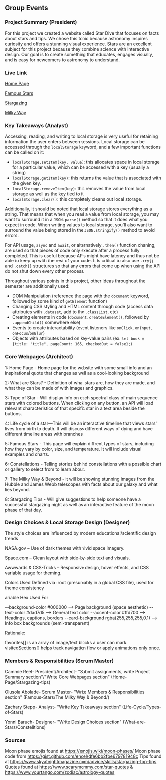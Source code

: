 ## Group Events

### Project Summary (President)

For this project we created a website called Star Dive that focuses on facts about stars and tips. We chose this topic because astronomy inspires curiosity and offers a stunning visual experience. Stars are an excellent subject for this project because they combine science with interactive design. Our goal is to create something that educates, engages visually, and is easy for newcomers to astronomy to understand.


### Live Link

[Home Page](https://creel90.github.io/DeLorean/Final-Documentation/home.html) 

[Famous Stars](https://creel90.github.io/DeLorean/Final-Documentation/Final-project-2/Stars.html)  

[Stargazing](https://creel90.github.io/DeLorean/Final-Documentation/stargazing.html)  

[Milky Way](https://creel90.github.io/DeLorean/Final-Documentation/Final-project-2/milkyway.html)



### Key Takeaways (Analyst)

Accessing, reading, and writing to local storage is very useful for retaining information the user enters between sessions. Local storage can be accessed through the `localStorage` keyword, and a few important functions can be called on it:
- `localStorage.setItem(key, value)`: this allocates space in local storage for a particular value, which can be accessed with a key (usually a string)
- `localStorage.getItem(key)`: this returns the value that is associated with the given key.
- `localStorage.removeItem(key)`: this removes the value from local storage as well as the key tied to it.
- `localStorage.clear()`: this completely cleans out local storage.

Additionally, it should be noted that local storage stores everything as a string. That means that when you read a value from local storage, you may want to surround it in a `JSON.parse()` method so that it does what you expect in code. When writing values to local storage, you'll also want to surround the value being stored in the `JSON.stringify()` method to avoid errors.

For API usage, `async` and `await`, or alternatively `.then()`  function chaning, are used so that pieces of code only execute after a process fully completed. This is useful because APIs might have latency and thus not be able to keep up with the rest of your code. It is critical to also use `.try{}` and `.catch{}` structures so that any errors that come up when using the API do not shut down every other process. 

Throughout various points in this project, other ideas throughout the semester are additionally used:
- DOM Manipulation (reference the page with the `document` keyword, followed by some kind of `getElement` function)
- Changing CSS styling and HTML content through code (access data attributes with `.dataset`, add to the `.classList`, etc)
- Creating elements in code (`document.createElement()`, followed by `.appendChild()` somewhere else)
- Events to create interactability (event listeners like `onClick`, `onInput`, `onFocus`/`onBlur`)
- Objects with attributes based on key-value pairs (ex. `let book = {title: "title", pageCount: 165, checkedOut = false};`)

### Core Webpages (Architect)
1: Home Page - Home page for the website with some small info and an inspirational quote that changes as well as a cool-looking background

2: What are Stars? - Definition of what stars are, how they are made, and what they can be made of with images and graphics. 

3: Type of Star - Will display info on each spectral class of main sequence stars with colored buttons. When clicking on any button, an API will load relevant characteristics of that specific star in a text area beside the buttons.

4: Life cycle of a star—This will be an interactive timeline that views stars' lives from birth to death. It will discuss different ways of dying and have different timeline areas with branches.

5: Famous Stars - This page will explain diffrent types of stars, including how they vary by color, size, and temperature. It will include visual examples and charts.

6: Constellations - Telling stories behind constellations with a possible chart or gallery to select from to learn about.

7: The Milky Way & Beyond - it will be showing stunning images from the Hubble and James Webb telescopes with facts about our galaxy and what lies beyond.

8: Stargazing Tips - Will give suggestions to help someone have a successful stargazing night as well as an interactive feature of the moon phase of that day.

### Design Choices & Local Storage Design (Designer)

The style choices are influenced by modern educational/scientific design trends

NASA.gov – Use of dark themes with vivid space imagery.

Space.com – Clean layout with side-by-side text and visuals.

Awwwards & CSS-Tricks – Responsive design, hover effects, and CSS variable usage for theming.

Colors Used
Defined via :root (presumably in a global CSS file), used for theme consistency

ariable	Hex	Used For

--background-color	#000000 -->	Page background (space aesthetic)
--text-color	#dad7d5 --> General text color
--accent-color	#ffd700	--> Headings, captions, borders
--card-background	rgba(255,255,255,0.1)	--> Info box backgrounds (semi-transparent)

Rationale:

favorites[] is an array of image/text blocks a user can mark.
visitedSections[] helps track navigation flow or apply animations only once.

### Members & Responsibilities (Scrum Master)

Cammie Reel- President/Architect- "Submit assignments, write Project Summary section"/"Write Core Webpages section" (Home-Page/Stargazing-tips)

Olusola Abolade- Scrum Master- "Write Members & Responsibilities section" (Famous-Stars/The Milky Way & Beyond/)

Zachary Stepp- Analyst- "Write Key Takeaways section" (Life-Cycle/Types-of-Stars)

Yonni Baruch- Designer- "Write Design Choices section"  (What-are-Stars/Constelltions)

### Sources

Moon phase emojis found at https://emojis.wiki/moon-phases/
Moon phase code from https://gist.github.com/endel/dfe6bb2fbe679781948c
Tips found at https://www.skyatnightmagazine.com/advice/skills/stargazing-top-tips
Quotes found at https://www.scarymommy.com/star-quotes & https://www.yourtango.com/zodiac/astrology-quotes
